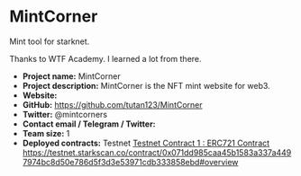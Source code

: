 # MintCorner

Mint tool for starknet.

Thanks to WTF Academy. I learned a lot from there.

* **Project name:** MintCorner
* **Project description:** MintCorner is the NFT mint website for web3.
* **Website:**
* **GitHub:** https://github.com/tutan123/MintCorner
* **Twitter:** @mintcorners
* **Contact email / Telegram / Twitter:** 
* **Team size:** 1
* **Deployed contracts:**
  Testnet
  [Testnet Contract 1 : ERC721 Contract](https://testnet.starkscan.co/contract/0x071dd985caa45b1583a337a4497974bc8d50e786d5f3d3e53971cdb333858ebd#overview) https://testnet.starkscan.co/contract/0x071dd985caa45b1583a337a4497974bc8d50e786d5f3d3e53971cdb333858ebd#overview
